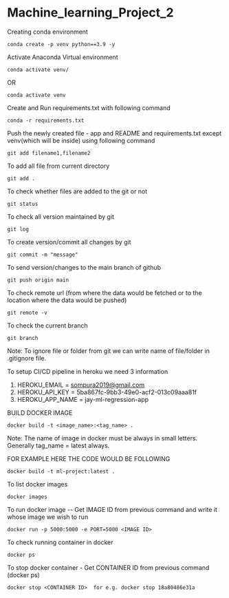 # Machine_learning_Project_2
Creating conda environment 
```
conda create -p venv python==3.9 -y
```

Activate Anaconda Virtual environment
```
conda activate venv/ 
```
OR
```
conda activate venv
```

Create and Run requirements.txt with following command
```
conda -r requirements.txt
```

Push the newly created file - app and README and requirements.txt except venv(which will be inside) using following command
```
git add filename1,filename2 

```

To add all file from current directory
```
git add .
```

To check whether files are added to the git or not 
```
git status
```
To check all version maintained by git 
```
git log
```

To create version/commit all changes by git
```
git commit -m "message"
```

To send version/changes to the main branch of github
```
git push origin main
```

To check remote url (from where the data would be fetched or to the location where the data would be pushed)
```
git remote -v
```

To check the current branch
```
git branch 
``` 

Note: To ignore file or folder from git we can write name of file/folder in .gitignore file.

To setup CI/CD pipeline in heroku we need 3 information

1. HEROKU_EMAIL = sompura2019@gmail.com
2. HEROKU_API_KEY = 5ba867fc-9bb3-49e0-acf2-013c09aaa81f
3. HEROKU_APP_NAME = jay-ml-regression-app

BUILD DOCKER IMAGE 
```
docker build -t <image_name>:<tag_name> .
```
Note: The name of image in docker must be always in small letters. Generally tag_name = latest always.

FOR EXAMPLE HERE THE CODE WOULD BE FOLLOWING 
```
docker build -t ml-project:latest .
```

To list docker images 
```
docker images
```

To run docker image -- Get IMAGE ID from previous command and write it whose image we wish to run  
```
docker run -p 5000:5000 -e PORT=5000 <IMAGE ID>
```

To check running container in docker 
```
docker ps
```

To stop docker container - Get CONTAINER ID from previous command (docker ps)
```
docker stop <CONTAINER ID>  for e.g. docker stop 18a80486e31a
```
